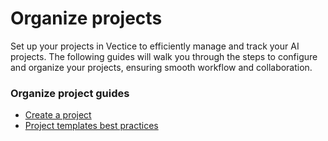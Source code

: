 # Organize projects

Set up your projects in Vectice to efficiently manage and track your AI projects. The following guides will walk you through the steps to configure and organize your projects, ensuring smooth workflow and collaboration.&#x20;

### Organize project guides

* [Create a project](create-a-project.md)
* [Project templates best practices](project-templates-best-practices.md)
